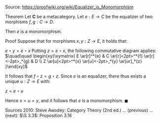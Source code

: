 # 

Source: https://proofwiki.org/wiki/Equalizer_is_Monomorphism

Theorem
Let $\mathbf C$ be a metacategory.
Let $e: E \to C$ be the equalizer of two morphisms $f, g: C \to D$.

Then $e$ is a monomorphism.


Proof
Suppose that for morphisms $x,y: Z \to E$, it holds that:

$e \circ y = e \circ x$
Putting $z = e \circ x$, the following commutative diagram applies:
$\quad\quad \begin{xy}\xymatrix{
E
\ar[r]^*{e} 
&
C
\ar[r]<2pt>^*{f}
\ar[r]<-2pt>_*{g} 
&
D 
\\
Z
\ar[u]<2pt>^*{x}
\ar[u]<-2pt>_*{y}
\ar[ur]_*{z}
}\end{xy}$

It follows that $f \circ z = g \circ z$.
Since $e$ is an equalizer, there thus exists a unique $u: Z \to E$ with:

$z = e \circ u$

Hence $x = u = y$, and it follows that $e$ is a monomorphism.
$\blacksquare$


Sources
2010: Steve Awodey: Category Theory (2nd ed.) ... (previous) ... (next): $\S 3.3$: Proposition $3.16$




